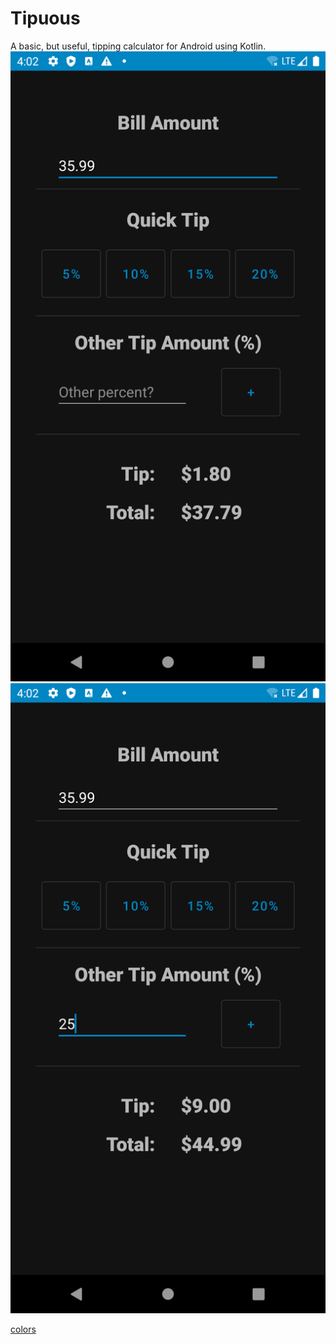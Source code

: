 # Tipuous
A basic, but useful, tipping calculator for Android using Kotlin.
![Screenshot](https://github.com/JoshLudahl/tipuous/blob/master/Screenshot_1590879731.png)
![screenshot](https://github.com/JoshLudahl/tipuous/blob/master/Screenshot_1590879743.png)

[colors](https://colorhunt.co/palette/264739)
